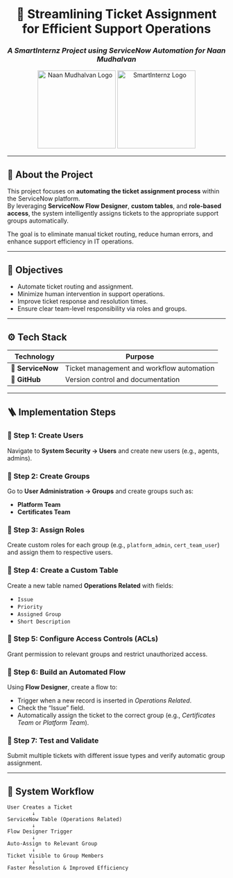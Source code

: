 <div align="center">

# 💼 Streamlining Ticket Assignment for Efficient Support Operations  
### *A SmartInternz Project using ServiceNow Automation for Naan Mudhalvan*

<img src="https://i.imgur.com/3znJbJ1.png" alt="Naan Mudhalvan Logo" width="180"/>
<img src="https://i.imgur.com/JB3mbzK.png" alt="SmartInternz Logo" width="180"/> 


</div>

---

## 🧭 About the Project

This project focuses on **automating the ticket assignment process** within the ServiceNow platform.  
By leveraging **ServiceNow Flow Designer**, **custom tables**, and **role-based access**, the system intelligently assigns tickets to the appropriate support groups automatically.  

The goal is to eliminate manual ticket routing, reduce human errors, and enhance support efficiency in IT operations.

---

## 🎯 Objectives

- Automate ticket routing and assignment.  
- Minimize human intervention in support operations.  
- Improve ticket response and resolution times.  
- Ensure clear team-level responsibility via roles and groups.  

---

## ⚙️ Tech Stack

| Technology | Purpose |
|-------------|----------|
| 🧩 **ServiceNow** | Ticket management and workflow automation |
| 💾 **GitHub** | Version control and documentation |

---

## 🪜 Implementation Steps

### 🔹 Step 1: Create Users  
Navigate to **System Security → Users** and create new users (e.g., agents, admins).

### 🔹 Step 2: Create Groups  
Go to **User Administration → Groups** and create groups such as:
- **Platform Team**
- **Certificates Team**

### 🔹 Step 3: Assign Roles  
Create custom roles for each group (e.g., `platform_admin`, `cert_team_user`) and assign them to respective users.

### 🔹 Step 4: Create a Custom Table  
Create a new table named **Operations Related** with fields:
- `Issue`
- `Priority`
- `Assigned Group`
- `Short Description`

### 🔹 Step 5: Configure Access Controls (ACLs)  
Grant permission to relevant groups and restrict unauthorized access.

### 🔹 Step 6: Build an Automated Flow  
Using **Flow Designer**, create a flow to:
- Trigger when a new record is inserted in *Operations Related*.  
- Check the “Issue” field.  
- Automatically assign the ticket to the correct group (e.g., *Certificates Team* or *Platform Team*).  

### 🔹 Step 7: Test and Validate  
Submit multiple tickets with different issue types and verify automatic group assignment.

---

## 🧩 System Workflow

```text
User Creates a Ticket
        ↓
ServiceNow Table (Operations Related)
        ↓
Flow Designer Trigger
        ↓
Auto-Assign to Relevant Group
        ↓
Ticket Visible to Group Members
        ↓
Faster Resolution & Improved Efficiency
